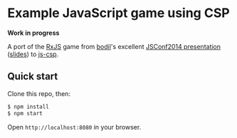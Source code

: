 # Example JavaScript game using CSP

**Work in progress**

A port of the [RxJS](http://reactive-extensions.github.io/RxJS/) game from [bodil](https://twitter.com/bodil)'s excellent [JSConf2014 presentation](https://www.youtube.com/watch?v=x8mmAu7ZR9Y) ([slides](http://bodil.org/boogaloo/)) to [js-csp](https://github.com/jlongster/js-csp).

## Quick start

Clone this repo, then:

```bash
$ npm install
$ npm start
```

Open `http://localhost:8080` in your browser.
